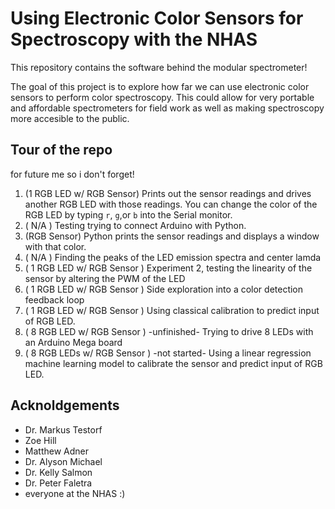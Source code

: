 # Using Electronic Color Sensors for Spectroscopy with the NHAS

This repository contains the software behind the modular spectrometer!

The goal of this project is to explore how far we can use electronic color sensors to perform color spectroscopy. This could allow for very portable and affordable spectrometers for field work as well as making spectroscopy more accesible to the public.

## Tour of the repo

for future me so i don't forget!

1. (1 RGB LED w/ RGB Sensor) Prints out the sensor readings and drives another RGB LED with those readings. You can change the color of the RGB LED by typing `r`, `g`,or `b` into the Serial monitor.
2. ( N/A ) Testing trying to connect Arduino with Python.
3. (RGB Sensor) Python prints the sensor readings and displays a window with that color.
4. ( N/A ) Finding the peaks of the LED emission spectra and center lamda
5. ( 1 RGB LED w/ RGB Sensor ) Experiment 2, testing the linearity of the sensor by altering the PWM of the LED
6. ( 1 RGB LED w/ RGB Sensor ) Side exploration into a color detection feedback loop
7. ( 1 RGB LED w/ RGB Sensor ) Using classical calibration to predict input of RGB LED.
8. ( 8 RGB LED w/ RGB Sensor ) -unfinished- Trying to drive 8 LEDs with an Arduino Mega board
9. ( 8 RGB LEDs w/ RGB Sensor ) -not started- Using a linear regression machine learning model to calibrate the sensor and predict input of RGB LED.

## Acknoldgements

- Dr. Markus Testorf
- Zoe Hill
- Matthew Adner
- Dr. Alyson Michael
- Dr. Kelly Salmon
- Dr. Peter Faletra
- everyone at the NHAS :)
